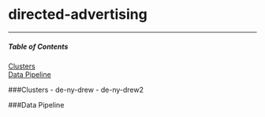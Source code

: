 # directed-advertising
---

##### Table of Contents  
[Clusters](#clusters)  
[Data Pipeline](#data-pipeline)




###Clusters
    - de-ny-drew
    - de-ny-drew2

###Data Pipeline


